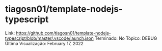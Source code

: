 # tiagosn01/template-nodejs-typescript

Link: https://github.com/tiagosn01/template-nodejs-typescript/blob/master/.vscode/launch.json
Terminado: No
Tópico: DEBUG
Última Visualização: February 17, 2022